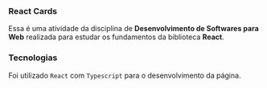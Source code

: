 ### React Cards

Essa é uma atividade da disciplina de <strong>Desenvolvimento de Softwares para Web</strong> realizada para estudar os fundamentos da biblioteca <strong>React</strong>.

### Tecnologias

Foi utilizado <code>React</code> com <code>Typescript</code> para o desenvolvimento da página.
